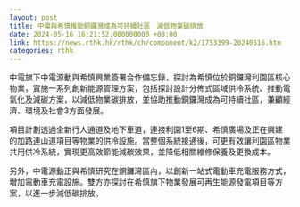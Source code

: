 ```yaml
---
layout: post
title: 中電與希慎推動銅鑼灣成為可持續社區　減低物業碳排放
date: 2024-05-16 16:21:52.000000000 +08:00
link: https://news.rthk.hk/rthk/ch/component/k2/1753399-20240516.htm
categories: rthk
---
```


中電旗下中電源動與希慎興業簽署合作備忘錄，探討為希慎位於銅鑼灣利園區核心物業，實施一系列創新能源管理方案，包括探討設計分佈式區域供冷系統、推動電氣化及減碳方案，以減低物業碳排放，並協助推動銅鑼灣成為可持續社區，兼顧經濟、環境及社會3方面發展。

項目計劃透過全新行人通道及地下車道，連接利園1至6期、希慎廣場及正在興建的加路連山道項目等物業的供冷設施。當整個系統接通後，可更有效讓利園區物業共用供冷系統，實現更高效節能減碳效果，並降低相關維修保養及更換成本。

另外，中電源動正與希慎研究在銅鑼灣區內，以創新一站式電動車充電服務方式，增加電動車充電設施。雙方亦探討在希慎旗下物業發展可再生能源發電項目等方案，以進一步減低碳排放。
